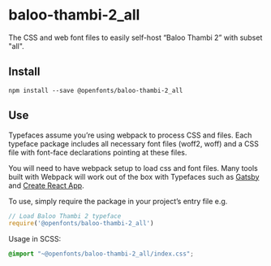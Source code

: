 
# baloo-thambi-2_all

The CSS and web font files to easily self-host “Baloo Thambi 2” with subset "all".

## Install

`npm install --save @openfonts/baloo-thambi-2_all`

## Use

Typefaces assume you’re using webpack to process CSS and files. Each typeface
package includes all necessary font files (woff2, woff) and a CSS file with
font-face declarations pointing at these files.

You will need to have webpack setup to load css and font files. Many tools built
with Webpack will work out of the box with Typefaces such as [Gatsby](https://github.com/gatsbyjs/gatsby)
and [Create React App](https://github.com/facebookincubator/create-react-app).

To use, simply require the package in your project’s entry file e.g.

```javascript
// Load Baloo Thambi 2 typeface
require('@openfonts/baloo-thambi-2_all')
```

Usage in SCSS:
```scss
@import "~@openfonts/baloo-thambi-2_all/index.css";
```
